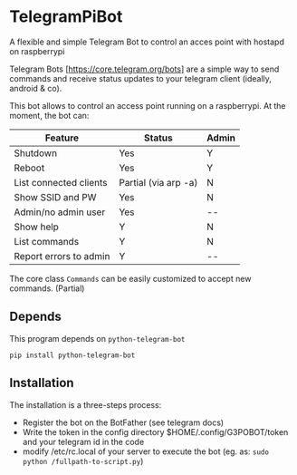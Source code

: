 # TelegramPiBot
A flexible and simple Telegram Bot to control an acces point with hostapd on raspberrypi

Telegram Bots [https://core.telegram.org/bots] are a simple way to 
send commands and receive status updates to your telegram client (ideally, android & co).

This bot allows to control an access point running on a raspberrypi.
At the moment, the bot can:

Feature | Status | Admin
----------| ------------ |------
Shutdown  | Yes| Y
Reboot | Yes|Y
List connected clients | Partial (via arp -a)|N
Show SSID and PW| Yes |N
Admin/no admin user| Yes| --
Show help|Y|N
List commands|Y|N
Report errors to admin|Y|--

The core class `Commands` can be easily customized to accept new commands. (Partial)

## Depends 
This program depends on `python-telegram-bot`

`pip install python-telegram-bot`

## Installation
The installation is a three-steps process:
* Register the bot on the BotFather (see telegram docs)
* Write the token in the config directory $HOME/.config/G3POBOT/token and your telegram id in the code 
* modify /etc/rc.local of your server to execute the bot (eg. as: `sudo python /fullpath-to-script.py`)

